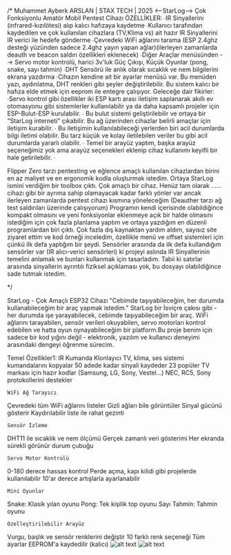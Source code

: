 
/* Muhammet Ayberk ARSLAN | STAX TECH | 2025
<--StarLog--> Çok Fonksiyonlu Amatör Mobil Pentest Cihazı
ÖZELLİKLER: ∙IR Sinyallerini (infrared-kızılötesi) alıp kalıcı hafızaya kaydetme ∙Kullanıcı tarafından kaydedilen ve çok kullanılan cihazlara (TV,Klima vs) ait hazır IR Sinyallerini IR verici ile hedefe gönderme ∙Çevredeki WiFi ağlarını tarama (ESP 2.4ghz desteği yüzünden sadece 2.4ghz yayın yapan ağlar)(ilerleyen zamanlarda deauth ve beacon saldırı özellikleri eklenecek) ∙Diğer Araçlar menüsünden --> Servo motor kontrolü, harici 3v'luk Güç Çıkışı, Küçük Oyunlar (pong, snake, sayı tahmin) ∙DHT Sensörü ile anlık olarak sıcaklık ve nem bilgilerini ekrana yazdırma ∙Cihazın kendine ait bir ayarlar menüsü var. Bu menüden yazı, aydınlatma, DHT renkleri gibi şeyler değiştirilebilir. Bu sistem kalıcı bir hafıza elde etmek için eeprom ile entegre çalışıyor.
Geleceğe dair fikirler: ∙Servo kontrol gibi özellikler iki ESP kartı arası iletişim saplanarak akıllı ev otomasyonu gibi sistemlerler kullanılabilir ya da daha kapsamlı projeler için ESP-Bulut-ESP kurulabilir. ∙ Bu bulut sistemi geliştirilebilir ve ortaya bir "StarLog interneti" çıkabilir. Bu ağ üzerinden cihazlar belirli amaçlar için iletişim kurabilir. ∙ Bu iletişimin kullanılabileceği yerlerden biri acil durumlarda bilgi iletimi olabilir. Bu tarz küçük ve kolay iletilebilen veriler bu gibi acil durumlarda yararlı olabilir. ∙ Temel bir arayüz yaptım, başka arayüz seçeneğimiz yok ama arayüz seçenekleri eklenip cihaz kullanımı keyifli bir hale getirilebilir. ∙

Flipper Zero tarzı pentesting ve eğlence amaçlı kullanılan cihazlardan birini en az maliyet ve en ergonomik kodla oluşturmak istedim. Ortaya StarLog ismini verdiğim bir toolbox çıktı. Çok amaçlı bir cihaz. Henüz tam olarak ...... cihazı gibi bir ayrıma sahip olamayacak kadar farklı yönler var ancak ilerleyen zamanlarda pentest cihazı kısmına yöneleceğim (Deauther tarzı ağ test saldırıları üzerinde çalışıyorum) Programın kendi içerisinde olabildiğince kompakt olmasını ve yeni fonksiyonlar eklenmeye açık bir halde olmasını istediğim için çok fazla planlama yaptım ve ortaya yazdığım en düzenli programlardan biri çıktı. Çok fazla dış kaynaktan yardım aldım, sayısız site ziyaret ettim ve kod örneği inceledim, özellikle menü ve offset sistemleri için çünkü ilk defa yaptığım bir şeydi. Sensörler arasında da ilk defa kullandığım sensörler var (IR alıcı-verici sensörleri) ki projeyi aslında IR Sinyallerinin temelini anlamak ve bunları kullanmak için tasarladım. Tabii ki satırlar arasında sinyallerin ayrıntılı fiziksel açıklaması yok, bu dosyayı olabildiğince sade tutmak istedim.

*/

StarLog - Çok Amaçlı ESP32 Cihazı "Cebimde taşıyabileceğim, her durumda kullanabileceğim bir araç yapmak istedim." StarLog bir İsviçre çakısı gibi - her durumda işe yarayabilecek, cebimde taşıyabileceğim bir araç. WiFi ağlarını tarayabilen, sensör verileri okuyabilen, servo motorları kontrol edebilen ve hatta oyun oynayabileceğim bir platform.Bu proje benim için sadece bir kod yığını değil - elektronik, yazılım ve kullanıcı deneyimi arasındaki dengeyi öğrenme sürecim.

Temel Özellikler1: IR Kumanda Klonlayıcı TV, klima, ses sistemi kumandalarını kopyalar 50 adede kadar sinyali kaydeder 23 popüler TV markası için hazır kodlar (Samsung, LG, Sony, Vestel...) NEC, RC5, Sony protokollerini destekler

    WiFi Ağ Tarayıcı

Çevredeki tüm WiFi ağlarını listeler Gizli ağları bile görüntüler Sinyal gücünü gösterir Kaydırılabilir liste ile rahat gezinti

    Sensör İzleme

DHT11 ile sıcaklık ve nem ölçümü Gerçek zamanlı veri gösterimi Her ekranda sürekli görünür durum çubuğu

    Servo Motor Kontrolü

0-180 derece hassas kontrol Perde açma, kapı kilidi gibi projelerde kullanılabilir 10'ar derece artışlarla ayarlanabilir

    Mini Oyunlar

Snake: Klasik yılan oyunu Pong: Tek kişilik top oyunu Sayı Tahmin: Tahmin oyunu

    Özelleştirilebilir Arayüz

Vurgu, başlık ve sensör renklerini değiştir 10 farklı renk seçeneği Tüm ayarlar EEPROM'a kaydedilir (kalıcı)
![alt text](https://raw.githubusercontent.com/ayberkarslan/starlog/refs/heads/main/images/1.jpg)
![alt text](https://github.com/ayberkarslan/starlog/images/1.jpg?raw=true)
